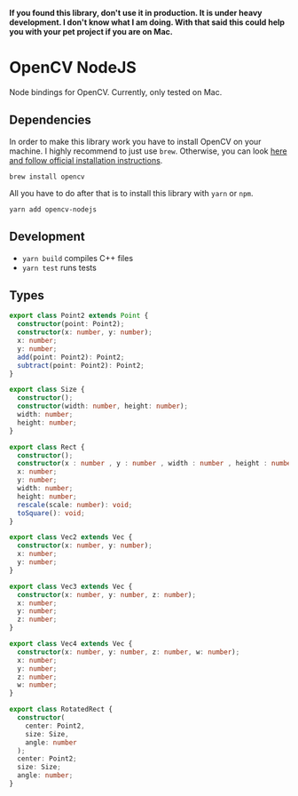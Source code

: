 **If you found this library, don't use it in production. It is under heavy development. I don't know what I am doing. With that said this could help you with your pet project if you are on Mac.**

# OpenCV NodeJS

Node bindings for OpenCV. Currently, only tested on Mac.

## Dependencies

In order to make this library work you have to install OpenCV on your machine. I highly recommend to just use `brew`. Otherwise, you can look [here and follow official installation instructions](https://letmegooglethat.com/?q=how+to+install+opencv).

```
brew install opencv
```

All you have to do after that is to install this library with `yarn` or `npm`.

```
yarn add opencv-nodejs
```

## Development

- `yarn build` compiles C++ files
- `yarn test` runs tests

## Types

```typescript
export class Point2 extends Point {
  constructor(point: Point2);
  constructor(x: number, y: number);
  x: number;
  y: number;
  add(point: Point2): Point2;
  subtract(point: Point2): Point2;
}

export class Size {
  constructor();
  constructor(width: number, height: number);
  width: number;
  height: number;
}

export class Rect {
  constructor();
  constructor(x : number , y : number , width : number , height : number);
  x: number;
  y: number;
  width: number;
  height: number;
  rescale(scale: number): void;
  toSquare(): void;
}

export class Vec2 extends Vec {
  constructor(x: number, y: number);
  x: number;
  y: number;
}

export class Vec3 extends Vec {
  constructor(x: number, y: number, z: number);
  x: number;
  y: number;
  z: number;
}

export class Vec4 extends Vec {
  constructor(x: number, y: number, z: number, w: number);
  x: number;
  y: number;
  z: number;
  w: number;
}

export class RotatedRect {
  constructor(
    center: Point2,
    size: Size,
    angle: number
  );
  center: Point2;
  size: Size;
  angle: number;
}
```